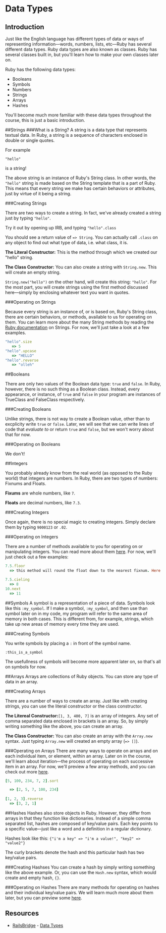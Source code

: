 # Data Types

## Introduction

Just like the English language has different types of data or ways of representing information––words, numbers, lists, etc––Ruby has several different data types. Ruby data types are also known as classes. Ruby has several classes built in, but you'll learn how to make your own classes later on. 

Ruby has the following data types:

* Booleans
* Symbols
* Numbers
* Strings
* Arrays
* Hashes

You'll become much more familiar with these data types throughout the course, this is just a basic introduction. 

##Strings
###What is a String?
A string is a data type that represents textual data. In Ruby, a string is a sequence of characters enclosed in double or single quotes. 

For example

`"hello"`

is a string!

The above string is an instance of Ruby's String class. In other words, the `"hello"` string is made based on the String template that is a part of Ruby. This means that every string we make has certain behaviors or attributes, just by virtue of it being a string. 

###Creating Strings

There are two ways to create a string. In fact, we've already created a string just by typing `"hello"`. 

Try it out by opening up IRB, and typing `"hello".class` 

You should see a return value of ` => String `. You can actually call `.class` on any object to find out what type of data, i.e. what class, it is. 

**The Literal Constructor:** This is the method through which we created our "hello" string. 

**The Class Constructor:** You can also create a string with `String.new`. This will create an empty string. 

`String.new("hello")` on the other hand, will create this string: `"hello"`. For the most part, you will create strings using the first method discussed here––simply by enclosing whatever text you want in quotes. 

###Operating on Strings

Because every string is an instance of, or is based on, Ruby's String class, there are certain behaviors, or methods, available to us for operating on them. You can learn more about the many String methods by reading the [Ruby documentation](http://ruby-doc.org/core-2.2.0/String.html) on Strings. For now, we'll just take a look at a few examples. 

```ruby
"hello".size 
   => 5
"hello".upcase
   => "HELLO"
"hello".reverse
   => "olleh"
```

##Booleans

There are only two values of the Boolean data type: `true` and `false`. In Ruby, however, there is no such thing as a Boolean class. Instead, every appearance, or instance, of `true` and `false` in your program are instances of TrueClass and FalseClass respectively. 

###Creating Booleans

Unlike strings, there is not way to create a Boolean value, other than to excplicity write `true` or `false`. Later, we will see that we can write lines of code that *evaluate to* or return `true` and `false`, but we won't worry about that for now. 	

###Operating on Booleans

We don't! 

##Integers

You probably already know from the real world (as opposed to the Ruby world) that integers are numbers. In Ruby, there are two types of numbers: Fixnums and Floats. 

**Fixums** are whole numbers, like `7`. 

**Floats** are decimal numbers, like `7.3`. 

###Creating Integers

Once again, there is no special magic to creating integers. Simply declare them by typing `9000123` or `.02`. 

###Operating on Integers

There are a number of methods available to you for operating on or manipulating integers. You can read more about them [here](http://ruby-doc.org/core-2.2.0/Integer.html). For now, we'll just check out a few examples: 

```ruby
7.5.floor
  => this method will round the float down to the nearest fixnum. Here it will return 7

7.5.cieling 
  => 8
10.next
  => 11
```

##Symbols
A symbol is a representation of a piece of data. Symbols look like this `:my_symbol`. If I make a symbol, `:my_symbol`, and then use than symbol later on in my code, my program will refer to the same area of memory in both cases. This is different from, for example, strings, which take up new areas of memory every time they are used. 

###Creating Symbols

You write symbols by placing a `:` in front of the symbol name. 

`:this_is_a_symbol`

The usefullness of symbols will become more apparent later on, so that's all on symbols for now. 

##Arrays
Arrays are collections of Ruby objects. You can store any type of data in an array. 

###Creating Arrays

There are a number of ways to create an array. Just like with creating strings, you can use the literal constructor or the class constructor. 

**The Litereal Constructor:**`[1, 3, 400, 7]` is an array of integers. Any set of comma separated data enclosed in brackets is an array. So, by simply writing something like the above, you can create an array. 

**The Class Constructor:** You can also create an array with the `Array.new` syntax. Just typing `Array.new` will created an empty array (`=> []`). 

###Operating on Arrays
There are many ways to operate on arrays and on each individual item, or element, within an array. Later on in the course, we'll learn about iteration––the process of operating on each successive item in an array. For now, we'll preview a few array methods, and you can check out more [here](http://ruby-doc.org/core-2.2.0/Array.html). 

```ruby
[5, 100, 234, 7, 2].sort

  => [2, 5, 7, 100, 234]
  
[1, 2, 3].reverse
  => [3, 2, 1]
```
##Hashes
Hashes also store objects in Ruby. However, they differ from arrays in that they function like dictionaries. Instead of a simple comma separated list, hashes are composed of key/value pairs. Each key points to a specific value––just like a word and a definition in a regular dictionary. 

Hashes look like this: 
`{"i'm a key" => "i'm a value!", "key2" => "value2"}`

The curly brackets denote the hash and this particular hash has two key/value pairs. 

###Creating Hashses
You can create a hash by simply writing something like the above example. Or, you can use the `Hash.new` syntax, which would create and empty hash, `{}`. 

###Operating on Hashes
There are many methods for operating on hashes and their individual key/value pairs. We will learn much more about them later, but you can preview some [here](http://ruby-doc.org/core-2.2.0/Hash.html). 



## Resources
* [RailsBridge](http://docs.railsbridge.org) - [Data Types](http://docs.railsbridge.org/ruby/datatypes)
